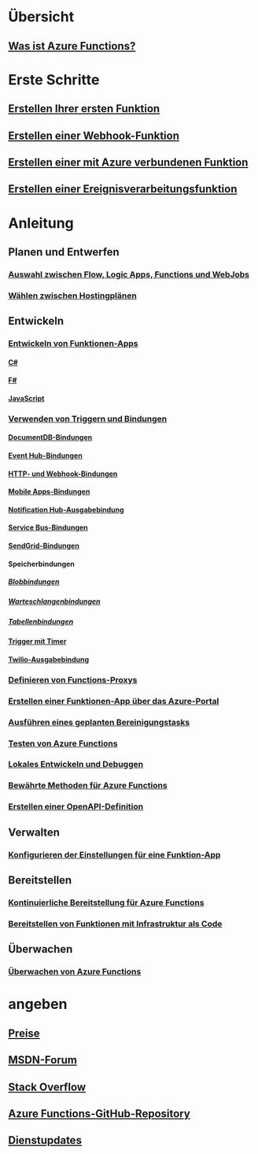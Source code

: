 # Übersicht
## [Was ist Azure Functions?](functions-overview.md)
# Erste Schritte
## [Erstellen Ihrer ersten Funktion](functions-create-first-azure-function.md)
## [Erstellen einer Webhook-Funktion](functions-create-a-web-hook-or-api-function.md)
## [Erstellen einer mit Azure verbundenen Funktion](functions-create-an-azure-connected-function.md)
## [Erstellen einer Ereignisverarbeitungsfunktion](functions-create-an-event-processing-function.md)
# Anleitung
## Planen und Entwerfen
### [Auswahl zwischen Flow, Logic Apps, Functions und WebJobs](functions-compare-logic-apps-ms-flow-webjobs.md)
### [Wählen zwischen Hostingplänen](functions-scale.md)

## Entwickeln
### [Entwickeln von Funktionen-Apps](functions-reference.md)
#### [C#](functions-reference-csharp.md)
#### [F#](functions-reference-fsharp.md)
#### [JavaScript](functions-reference-node.md)
### [Verwenden von Triggern und Bindungen](functions-triggers-bindings.md)
#### [DocumentDB-Bindungen](functions-bindings-documentdb.md)
#### [Event Hub-Bindungen](functions-bindings-event-hubs.md)
#### [HTTP- und Webhook-Bindungen](functions-bindings-http-webhook.md)
#### [Mobile Apps-Bindungen](functions-bindings-mobile-apps.md)
#### [Notification Hub-Ausgabebindung](functions-bindings-notification-hubs.md)
#### [Service Bus-Bindungen](functions-bindings-service-bus.md)
#### [SendGrid-Bindungen](functions-bindings-sendgrid.md)
#### Speicherbindungen
##### [Blobbindungen](functions-bindings-storage-blob.md)
##### [Warteschlangenbindungen](functions-bindings-storage-queue.md)
##### [Tabellenbindungen](functions-bindings-storage-table.md)
#### [Trigger mit Timer](functions-bindings-timer.md)
#### [Twilio-Ausgabebindung](functions-bindings-twilio.md)
### [Definieren von Functions-Proxys](functions-proxies.md)
### [Erstellen einer Funktionen-App über das Azure-Portal](functions-create-function-app-portal.md) 
### [Ausführen eines geplanten Bereinigungstasks](functions-scenario-database-table-cleanup.md)
### [Testen von Azure Functions](functions-test-a-function.md)
### [Lokales Entwickeln und Debuggen](functions-run-local.md)
### [Bewährte Methoden für Azure Functions](functions-best-practices.md)
### [Erstellen einer OpenAPI-Definition](functions-api-definition-getting-started.md)

## Verwalten
### [Konfigurieren der Einstellungen für eine Funktion-App](functions-how-to-use-azure-function-app-settings.md)

## Bereitstellen
### [Kontinuierliche Bereitstellung für Azure Functions](functions-continuous-deployment.md)
### [Bereitstellen von Funktionen mit Infrastruktur als Code](functions-infrastructure-as-code.md)

## Überwachen
### [Überwachen von Azure Functions](functions-monitoring.md)

# angeben
## [Preise](https://azure.microsoft.com/pricing/details/functions/)  
## [MSDN-Forum](https://social.msdn.microsoft.com/Forums/en-US/home?forum=AzureFunctions)
## [Stack Overflow](http://stackoverflow.com/questions/tagged/azure-functions)
## [Azure Functions-GitHub-Repository](https://github.com/Azure/Azure-Functions/) 
## [Dienstupdates](https://azure.microsoft.com/en-us/updates/?product=functions&updatetype=&platform=)
